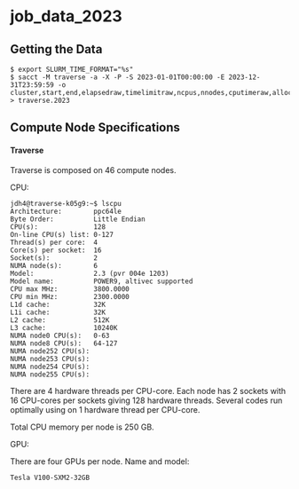# job_data_2023

## Getting the Data

```
$ export SLURM_TIME_FORMAT="%s"
$ sacct -M traverse -a -X -P -S 2023-01-01T00:00:00 -E 2023-12-31T23:59:59 -o cluster,start,end,elapsedraw,timelimitraw,ncpus,nnodes,cputimeraw,alloctres,nodelist,admincomment > traverse.2023
```


## Compute Node Specifications

#### Traverse

Traverse is composed on 46 compute nodes.

CPU:

```
jdh4@traverse-k05g9:~$ lscpu
Architecture:        ppc64le
Byte Order:          Little Endian
CPU(s):              128
On-line CPU(s) list: 0-127
Thread(s) per core:  4
Core(s) per socket:  16
Socket(s):           2
NUMA node(s):        6
Model:               2.3 (pvr 004e 1203)
Model name:          POWER9, altivec supported
CPU max MHz:         3800.0000
CPU min MHz:         2300.0000
L1d cache:           32K
L1i cache:           32K
L2 cache:            512K
L3 cache:            10240K
NUMA node0 CPU(s):   0-63
NUMA node8 CPU(s):   64-127
NUMA node252 CPU(s): 
NUMA node253 CPU(s): 
NUMA node254 CPU(s): 
NUMA node255 CPU(s): 
```

There are 4 hardware threads per CPU-core. Each node has 2 sockets with 16 CPU-cores per sockets giving 128 hardware threads. Several codes run optimally using on 1 hardware thread per CPU-core.

Total CPU memory per node is 250 GB.

GPU:

There are four GPUs per node. Name and model:

```
Tesla V100-SXM2-32GB
```
